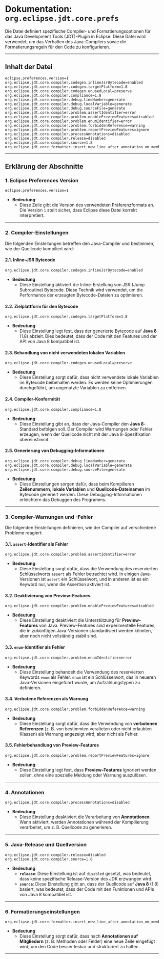 # Dokumentation: `org.eclipse.jdt.core.prefs`

Die Datei definiert spezifische Compiler- und Formatierungsoptionen für das Java Development Tools (JDT)-Plugin in Eclipse. Diese Datei wird verwendet, um das Verhalten des Java-Compilers sowie die Formatierungsregeln für den Code zu konfigurieren.

---

## Inhalt der Datei

```properties
eclipse.preferences.version=1
org.eclipse.jdt.core.compiler.codegen.inlineJsrBytecode=enabled
org.eclipse.jdt.core.compiler.codegen.targetPlatform=1.8
org.eclipse.jdt.core.compiler.codegen.unusedLocal=preserve
org.eclipse.jdt.core.compiler.compliance=1.8
org.eclipse.jdt.core.compiler.debug.lineNumber=generate
org.eclipse.jdt.core.compiler.debug.localVariable=generate
org.eclipse.jdt.core.compiler.debug.sourceFile=generate
org.eclipse.jdt.core.compiler.problem.assertIdentifier=error
org.eclipse.jdt.core.compiler.problem.enablePreviewFeatures=disabled
org.eclipse.jdt.core.compiler.problem.enumIdentifier=error
org.eclipse.jdt.core.compiler.problem.forbiddenReference=warning
org.eclipse.jdt.core.compiler.problem.reportPreviewFeatures=ignore
org.eclipse.jdt.core.compiler.processAnnotations=disabled
org.eclipse.jdt.core.compiler.release=disabled
org.eclipse.jdt.core.compiler.source=1.8
org.eclipse.jdt.core.formatter.insert_new_line_after_annotation_on_member=insert
```

---

## Erklärung der Abschnitte

### 1. **Eclipse Preferences Version**

```properties
eclipse.preferences.version=1
```

- **Bedeutung**:
  - Diese Zeile gibt die Version des verwendeten Präferenzformats an. Die Version `1` stellt sicher, dass Eclipse diese Datei korrekt interpretiert.

---

### 2. **Compiler-Einstellungen**

Die folgenden Einstellungen betreffen den Java-Compiler und bestimmen, wie der Quellcode kompiliert wird:

#### 2.1. **Inline-JSR Bytecode**

```properties
org.eclipse.jdt.core.compiler.codegen.inlineJsrBytecode=enabled
```

- **Bedeutung**:
  - Diese Einstellung aktiviert die Inline-Erstellung von JSR (Jump Subroutine) Bytecode. Diese Technik wird verwendet, um die Performance der erzeugten Bytecode-Dateien zu optimieren.

#### 2.2. **Zielplattform für den Bytecode**

```properties
org.eclipse.jdt.core.compiler.codegen.targetPlatform=1.8
```

- **Bedeutung**:
  - Diese Einstellung legt fest, dass der generierte Bytecode auf **Java 8** (1.8) abzielt. Dies bedeutet, dass der Code mit den Features und der API von Java 8 kompatibel ist.

#### 2.3. **Behandlung von nicht verwendeten lokalen Variablen**

```properties
org.eclipse.jdt.core.compiler.codegen.unusedLocal=preserve
```

- **Bedeutung**:
  - Diese Einstellung sorgt dafür, dass nicht verwendete lokale Variablen im Bytecode beibehalten werden. Es werden keine Optimierungen durchgeführt, um ungenutzte Variablen zu entfernen.

#### 2.4. **Compiler-Konformität**

```properties
org.eclipse.jdt.core.compiler.compliance=1.8
```

- **Bedeutung**:
  - Diese Einstellung gibt an, dass der Java-Compiler den **Java 8**-Standard befolgen soll. Der Compiler wird Warnungen oder Fehler erzeugen, wenn der Quellcode nicht mit der Java 8-Spezifikation übereinstimmt.

#### 2.5. **Generierung von Debugging-Informationen**

```properties
org.eclipse.jdt.core.compiler.debug.lineNumber=generate
org.eclipse.jdt.core.compiler.debug.localVariable=generate
org.eclipse.jdt.core.compiler.debug.sourceFile=generate
```

- **Bedeutung**:
  - Diese Einstellungen sorgen dafür, dass beim Kompilieren **Zeilenummern**, **lokale Variablen** und **Quellcode-Dateinamen** im Bytecode generiert werden. Diese Debugging-Informationen erleichtern das Debuggen des Programms.

---

### 3. **Compiler-Warnungen und -Fehler**

Die folgenden Einstellungen definieren, wie der Compiler auf verschiedene Probleme reagiert:

#### 3.1. **`assert`-Identifier als Fehler**

```properties
org.eclipse.jdt.core.compiler.problem.assertIdentifier=error
```

- **Bedeutung**:
  - Diese Einstellung sorgt dafür, dass die Verwendung des reservierten Schlüsselworts `assert` als Fehler betrachtet wird. In einigen Java-Versionen ist `assert` ein Schlüsselwort, und in anderen ist es ein Keyword nur, wenn die Assertion aktiviert ist.

#### 3.2. **Deaktivierung von Preview-Features**

```properties
org.eclipse.jdt.core.compiler.problem.enablePreviewFeatures=disabled
```

- **Bedeutung**:
  - Diese Einstellung deaktiviert die Unterstützung für **Preview-Features** von Java. Preview-Features sind experimentelle Features, die in zukünftigen Java-Versionen standardisiert werden könnten, aber noch nicht vollständig stabil sind.

#### 3.3. **`enum`-Identifier als Fehler**

```properties
org.eclipse.jdt.core.compiler.problem.enumIdentifier=error
```

- **Bedeutung**:
  - Diese Einstellung behandelt die Verwendung des reservierten Keywords `enum` als Fehler. `enum` ist ein Schlüsselwort, das in neueren Java-Versionen eingeführt wurde, um Aufzählungstypen zu definieren.

#### 3.4. **Verbotene Referenzen als Warnung**

```properties
org.eclipse.jdt.core.compiler.problem.forbiddenReference=warning
```

- **Bedeutung**:
  - Diese Einstellung sorgt dafür, dass die Verwendung von **verbotenen Referenzen** (z. B. von bestimmten veralteten oder nicht erlaubten Klassen) als Warnung angezeigt wird, aber nicht als Fehler.

#### 3.5. **Fehlerbehandlung von Preview-Features**

```properties
org.eclipse.jdt.core.compiler.problem.reportPreviewFeatures=ignore
```

- **Bedeutung**:
  - Diese Einstellung legt fest, dass **Preview-Features** ignoriert werden sollen, ohne eine spezielle Meldung oder Warnung auszulösen.

---

### 4. **Annotationen**

```properties
org.eclipse.jdt.core.compiler.processAnnotations=disabled
```

- **Bedeutung**:
  - Diese Einstellung deaktiviert die Verarbeitung von **Annotationen**. Wenn aktiviert, werden Annotationen während der Kompilierung verarbeitet, um z. B. Quellcode zu generieren.

---

### 5. **Java-Release und Quellversion**

```properties
org.eclipse.jdt.core.compiler.release=disabled
org.eclipse.jdt.core.compiler.source=1.8
```

- **Bedeutung**:
  - **`release`**: Diese Einstellung ist auf `disabled` gesetzt, was bedeutet, dass keine spezifische Release-Version des JDK erzwungen wird.
  - **`source`**: Diese Einstellung gibt an, dass der Quellcode auf **Java 8** (1.8) basiert, was bedeutet, dass der Code mit den Funktionen und APIs von Java 8 kompatibel ist.

---

### 6. **Formatierungseinstellungen**

```properties
org.eclipse.jdt.core.formatter.insert_new_line_after_annotation_on_member=insert
```

- **Bedeutung**:
  - Diese Einstellung sorgt dafür, dass nach **Annotationen auf Mitgliedern** (z. B. Methoden oder Felder) eine neue Zeile eingefügt wird, um den Code besser lesbar und strukturiert zu halten.

---
